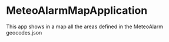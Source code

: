 # MeteoAlarmMapApplication
This app shows in a map all the areas defined in the MeteoAlarm geocodes.json
